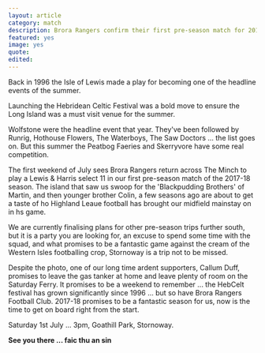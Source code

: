 ```yaml
---
layout: article
category: match
description: Brora Rangers confirm their first pre-season match for 2017-18 with a trip across the Minch to meet a Lewis & Harris select
featured: yes
image: yes
quote:
edited:
---
```

Back in 1996 the Isle of Lewis made a play for becoming one of the headline events of the summer.

Launching the Hebridean Celtic Festival was a bold move to ensure the Long Island was a must visit venue for the summer.

Wolfstone were the headline event that year. They've been followed by Runrig, Hothouse Flowers, The Waterboys, The Saw Doctors ... the list goes on. But this summer the Peatbog Faeries and Skerryvore have some real competition.

The first weekend of July sees Brora Rangers return across The Minch to play a Lewis & Harris select 11 in our first pre-season match of the 2017-18 season. The island that saw us swoop for the 'Blackpudding Brothers' of Martin, and then younger brother Colin, a few seasons ago are about to get a taste of ho Highland Leaue football has brought our midfield mainstay on in hs game.

We are currently finalising plans for other pre-season trips further south, but it is a party you are looking for, an excuse to spend some time with the squad, and what promises to be a fantastic game against the cream of the Western Isles footballing crop, Stornoway is a trip not to be missed.

Despite the photo, one of our long time ardent supporters, Callum Duff, promises to leave the gas tanker at home and leave plenty of room on the Saturday Ferry. It promises to be a weekend to remember ... the HebCelt festival has grown significantly since 1996 ... but so have Brora Rangers Football Club. 2017-18 promises to be a fantastic season for us, now is the time to get on board right from the start.

Saturday 1st July ... 3pm, Goathill Park, Stornoway.

**See you there ... faic thu an sin**
